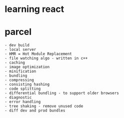 # learning react

# parcel
    - dev build
    - local server
    - HMR = Hot Module Replacement
    - file watching algo - written in c++
    - caching
    - image optimization
    - minification
    - bundling
    - compressing
    - consisting hashing
    - code splitting
    - differential bundling - to support older browsers
    - diagnostic
    - error handling
    - tree shaking - remove unused code
    - diff dev and prod bundles